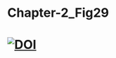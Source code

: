 # Chapter-2_Fig29
# [![DOI](https://zenodo.org/badge/DOI/10.5281/zenodo.7291540.svg)](https://doi.org/10.5281/zenodo.7291540)





